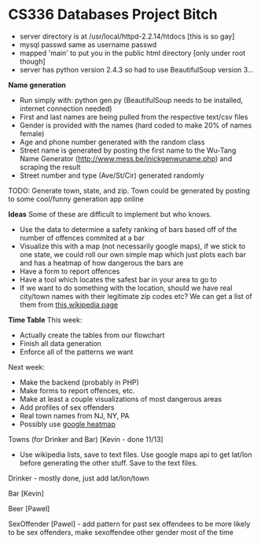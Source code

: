 CS336 Databases Project Bitch
=============================

* server directory is at /usr/local/httpd-2.2.14/htdocs [this is so gay]
* mysql passwd same as username passwd
* mapped 'main' to put you in the public html directory [only under root though]
* server has python version 2.4.3 so had to use BeautifulSoup version 3...


**Name generation**
* Run simply with: python gen.py (BeautifulSoup needs to be installed, internet connection needed)
* First and last names are being pulled from the respective text/csv files
* Gender is provided with the names (hard coded to make 20% of names female)
* Age and phone number generated with the random class
* Street name is generated by posting the first name to the Wu-Tang Name Generator (http://www.mess.be/inickgenwuname.php) and scraping the result
* Street number and type (Ave/St/Cir) generated randomly

TODO: Generate town, state, and zip. Town could be generated by posting to some cool/funny generation app online


**Ideas**
Some of these are difficult to implement but who knows.

* Use the data to determine a safety ranking of bars based off of the number of offences commited at a bar
* Visualize this with a map (not necessarily google maps), if we stick to one state, we could roll our own simple map which just plots each bar and has a heatmap of how dangerous the bars are
* Have a form to report offences
* Have a tool which locates the safest bar in your area to go to
* If we want to do something with the location, should we have real city/town names with their legitimate zip codes etc? We can get a list of them from [this wikipedia page](http://en.wikipedia.org/wiki/List_of_municipalities_in_New_Jersey)

**Time Table**
This week:
- Actually create the tables from our flowchart
- Finish all data generation 
- Enforce all of the patterns we want

Next week:
- Make the backend (probably in PHP)
- Make forms to report offences, etc.
- Make at least a couple visualizations of most dangerous areas
- Add profiles of sex offenders
- Real town names from NJ, NY, PA
- Possibly use [google heatmap](https://developers.google.com/maps/documentation/javascript/examples/layer-heatmap)


Towns (for Drinker and Bar) [Kevin - done 11/13]
- Use wikipedia lists, save to text files. Use google maps api to get lat/lon before generating the other stuff. Save to the text files.

Drinker - mostly done, just add lat/lon/town

Bar [Kevin] 

Beer [Pawel]

SexOffender [Pawel] - add pattern for past sex offendees to be more likely to be sex offenders, make sexoffendee other gender most of the time
